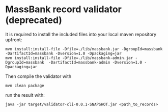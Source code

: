 MassBank record validator (deprecated)
======================================

It is required to install the included files into your local maven repository upfront:
```
mvn install:install-file -Dfile=./lib/massbank.jar -DgroupId=massbank  -DartifactId=massbank -Dversion=1.0 -Dpackaging=jar
mvn install:install-file -Dfile=./lib/massbank-admin.jar -DgroupId=massbank  -DartifactId=massbank-admin -Dversion=1.0 -Dpackaging=jar
```

Then compile the validator with

```
mvn clean package
```

run the result with:

```
java -jar target/validator-cli-0.0.1-SNAPSHOT.jar <path_to_records>
```



